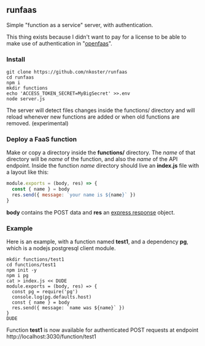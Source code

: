 ## runfaas

Simple "function as a service" server, with authentication.

This thing exists because I didn't want to pay for a license to be able to make use of authentication in "[openfaas](https://docs.openfaas.com/openfaas-pro/sso/)".

### Install

```
git clone https://github.com/nkoster/runfaas
cd runfaas
npm i
mkdir functions
echo 'ACCESS_TOKEN_SECRET=MyBigSecret' >>.env
node server.js
```

The server will detect files changes inside the functions/ directory
and will reload whenever new functions are added or when old functions are removed. (experimental)

### Deploy a FaaS function

Make or copy a directory inside the **functions/** directory.
The *name* of that directory will be *name* of the function, and also the *name* of the API endpoint.
Inside the function *name* directory should live an **index.js** file with a layout like this:

```javascript
module.exports = (body, res) => {
  const { name } = body
  res.send({ message: `your name is ${name}` })
}
```

**body** contains the POST data and **res** an [express response](https://expressjs.com/en/api.html#res) object.

### Example

Here is an example, with a function named **test1**, and a dependency **pg**, which is a nodejs postgresql client module.

```
mkdir functions/test1
cd functions/test1
npm init -y
npm i pg
cat > index.js << DUDE
module.exports = (body, res) => {
  const pg = require('pg')
  console.log(pg.defaults.host)
  const { name } = body
  res.send({ message: `name was ${name}` })
}
DUDE
```

Function **test1** is now available for authenticated POST requests at endpoint http://localhost:3030/function/test1

